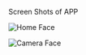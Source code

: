 Screen Shots of APP

![Home Face](https://user-images.githubusercontent.com/78460043/138649149-c0b3532e-e385-40bd-9a78-2b411651c7d4.JPG)


![Camera Face](https://user-images.githubusercontent.com/78460043/138649155-6671075b-2b1a-4d1f-83e2-2e41eca1efbc.JPG)
